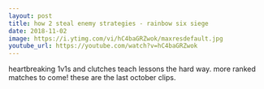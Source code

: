 ```yaml
---
layout: post
title: how 2 steal enemy strategies - rainbow six siege
date: 2018-11-02
image: https://i.ytimg.com/vi/hC4baGRZwok/maxresdefault.jpg
youtube_url: https://youtube.com/watch?v=hC4baGRZwok
---
```


heartbreaking 1v1s and clutches teach lessons the hard way. more ranked matches to come! these are the last october clips.